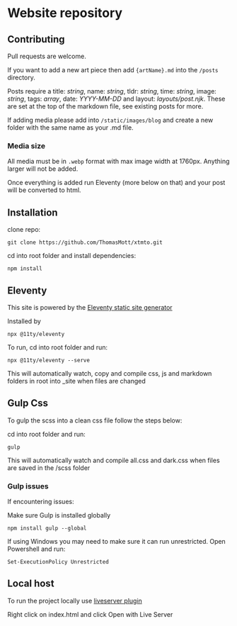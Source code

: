# Website repository

## Contributing

Pull requests are welcome.

If you want to add a new art piece then add `{artName}.md` into the `/posts` directory.

Posts require a title: _string_, name: _string_, tldr: _string_, time: _string_, image: _string_, tags: _array_, date: _YYYY-MM-DD_ and layout: _layouts/post.njk_.
These are set at the top of the markdown file, see existing posts for more.

If adding media please add into `/static/images/blog` and create a new folder with the same name as your .md file.

### Media size

All media must be in `.webp` format with max image width at 1760px. Anything larger will not be added.

Once everything is added run Eleventy (more below on that) and your post will be converted to html.

## Installation

clone repo:

```
git clone https://github.com/ThomasMott/xtmto.git
```

cd into root folder and install dependencies:

```
npm install
```

## Eleventy

This site is powered by the [Eleventy static site generator](https://www.11ty.dev/)

Installed by

```
npx @11ty/eleventy
```

To run, cd into root folder and run:

```
npx @11ty/eleventy --serve
```

This will automatically watch, copy and compile css, js and markdown folders in root into \_site when files are changed

## Gulp Css

To gulp the scss into a clean css file follow the steps below:

cd into root folder and run:

```
gulp
```

This will automatically watch and compile all.css and dark.css when files are saved in the /scss folder

### Gulp issues

If encountering issues:

Make sure Gulp is installed globally

`npm install gulp --global`

If using Windows you may need to make sure it can run unrestricted. Open Powershell and run:

`Set-ExecutionPolicy Unrestricted`

## Local host

To run the project locally use [liveserver plugin](https://marketplace.visualstudio.com/items?itemName=ritwickdey.LiveServer)

Right click on index.html and click Open with Live Server
